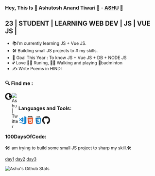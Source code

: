 ### Hey, This Is 👦 Ashutosh Anand Tiwari 👦  -  [ASHU][website] 👋

## 23 | STUDENT | LEARNING WEB DEV | JS | VUE JS | 
- 📚I’m currently learning JS + Vue JS.
- 🛠️ Building small JS projects to # my skills.
- 🎯 Goal This Year : To know JS + Vue JS + DB + NODE JS
- 💕 Love 🏃‍♀️ Runing, 🚶‍♂️ Walking and playing 🏸badminton
- ✍️ Write Poems in HINDI
### 🔍 Find me :

[<img align="left" alt="ashumsd7.netlify.app" width="22px" src="https://raw.githubusercontent.com/iconic/open-iconic/master/svg/globe.svg" />][website]
[<img align="left" alt="Ashu | Twitter" width="22px" src="https://cdn.jsdelivr.net/npm/simple-icons@v3/icons/twitter.svg" />][twitter]
<!-- [<img align="left" alt=" | LinkedIn" width="22px" src="https://cdn.jsdelivr.net/npm/simple-icons@v3/icons/linkedin.svg" />][linkedin] -->
<!-- [<img align="left" alt=" | Instagram" width="22px" src="https://cdn.jsdelivr.net/npm/simple-icons@v3/icons/instagram.svg" />][instagram] -->

<br /> 

### Languages and Tools:

[<img align="left" alt="Visual Studio Code" width="26px" src="https://raw.githubusercontent.com/github/explore/80688e429a7d4ef2fca1e82350fe8e3517d3494d/topics/visual-studio-code/visual-studio-code.png" />][githubLink]
[<img align="left" alt="HTML5" width="26px" src="https://raw.githubusercontent.com/github/explore/80688e429a7d4ef2fca1e82350fe8e3517d3494d/topics/html/html.png" />][githubLink]
[<img align="left" alt="CSS3" width="26px" src="https://raw.githubusercontent.com/github/explore/80688e429a7d4ef2fca1e82350fe8e3517d3494d/topics/css/css.png" />][githubLink]


[<img align="left" alt="GitHub" width="26px" src="https://raw.githubusercontent.com/github/explore/78df643247d429f6cc873026c0622819ad797942/topics/github/github.png" />][githubLink]


<br />
<br />

### 100DaysOfCode:
🛠️I am trying to build some small JS project to sharp my skill.🛠️  <br />

 [day1] [day2] [day3]




<img align="left" alt="Ashu's Github Stats" src="https://github-readme-stats.vercel.app/api?username=ashumsd7&show_icons=true&hide_border=true" />

[website]: https://aat.netlify.app
[twitter]: https://twitter.com/WebDevVue
[youtube]: https://youtube.com/
[instagram]: https://instagram.com/
[linkedin]: https://linkedin.com/in/
[githubLink]: https://github.com/ashumsd7

[day1]: https://github.com/ashumsd7
[day2]: https://github.com/ashumsd7
[day3]: https://github.com/ashumsd7



